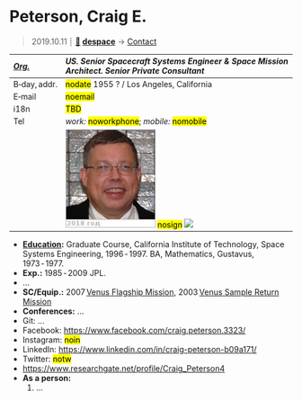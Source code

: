 # Peterson, Craig E.
> 2019.10.11 ┊ **[🚀](../index/index.md) [despace](index.md)** → [Contact](contact.md)

|*[Org.](contact.md)*|*US. Senior Spacecraft Systems Engineer & Space Mission Architect. Senior Private Consultant*|
|:--|:--|
|B‑day, addr.| <mark>nodate</mark> 1955 ? / Los Angeles, California |
|E‑mail| <mark>noemail</mark> |
|i18n| <mark>TBD</mark> |
|Tel| *work:* <mark>noworkphone</mark>; *mobile:* <mark>nomobile</mark> |
|| [![](f/contact/p/peterson_001_photo_thumb.jpg)](f/contact/p/peterson_001_photo.jpg) <mark>nosign</mark> [![](f/contact//_001_sign_thumb.jpg)](f/contact//_001_sign.png) |

   - **[Education](edu.md):** Graduate Course, California Institute of Technology, Space Systems Engineering, 1996 ‑ 1997. BA, Mathematics, Gustavus, 1973 ‑ 1977.
   - **Exp.:** 1985 ‑ 2009 JPL.
   - …
   - **SC/Equip.:** 2007 [Venus Flagship Mission](venus_flagship_mission.md), 2003 [Venus Sample Return Mission](venus_sample_return_mission.md)
   - **Conferences:** …
   - Git: …
   - Facebook: <https://www.facebook.com/craig.peterson.3323/>
   - Instagram: <mark>noin</mark>
   - LinkedIn: <https://www.linkedin.com/in/craig-peterson-b09a171/>
   - Twitter: <mark>notw</mark>
   - <https://www.researchgate.net/profile/Craig_Peterson4>
   - **As a person:**
      1. …
